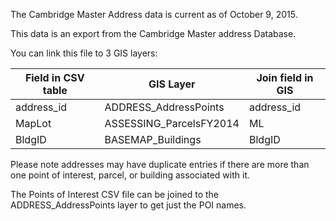 The Cambridge Master Address data is current as of October 9, 2015.

This data is an export from the Cambridge Master address Database.

You can link this file to 3 GIS layers: 

| Field in CSV table	| GIS Layer					| Join field in GIS  
| ------------------	| ---------					| -----------------    
| address_id			| ADDRESS_AddressPoints		| address_id  
| MapLot				| ASSESSING_ParcelsFY2014	| ML  
| BldgID				| BASEMAP_Buildings			| BldgID  

Please note addresses may have duplicate entries if there are more than one 
point of interest, parcel, or building associated with it.

The Points of Interest CSV file can be joined to the ADDRESS_AddressPoints layer to get just the POI names.